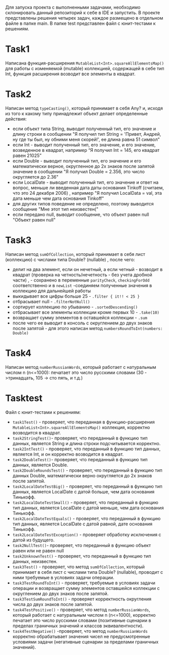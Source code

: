 Для запуска проекта с выполненными задачами, необходимо склонировать данный репозиторий к себе в IDE и запустить.
В проекте представлены решения четырех задач, каждое размещено в отдельном файле в папке main.
В папке test представлен файл с юнит-тестами к решениям.

# Task1
Написана функция-расширения `MutableList<Int>.squareAllElementsMap()` для работы с изменяемой (mutable) коллекцией, содержащей в себе тип Int, функция расширения возводит все элементы в квадрат.

# Task2
Написан метод `typeCasting()`, который принимает в себя Any? и, исходя из того к какому типу принадлежит объект делает определенные действия:
- если объект типа String, выводит полученный тип, его значение и длину строки в сообщении "Я получил тип String = 'Привет, Андрей, ну где ты был, ну обними меня скорей!', ее длина равна 51 символ"
- если Int - выводит полученный тип, его значение, и его значение, возведенное в квадрат, например “Я получил Int = 145, его квадрат равен 21025”
- если Double - выводит полученный тип, его значение и его математически верное, округленное до 2х знаков после запятой значение в сообщении "Я получил Double = 2.356, это число округляется до 2.36"
- если LocalDate - выводит полученный тип, его значение и ответ на вопрос, меньше ли введенная дата даты основания Tinkoff (считаем, что это 24 декабря 2006) , например "Я получил LocalData = val, эта дата меньше чем дата основания Tinkoff"
- для других типов поведение не определено, поэтому выводится сообщение "Мне этот тип неизвестен("
- если передано null, выводит сообщение, что объект равен null "Oбъект равен null"

# Task3
Написан метод `sumOfCollection`, который принимает в себя лист (коллекцию) с числами типа Double? (nullable) , после чего:
- делит на два элемент, если он нечетный, а если четный - возводит в квадрат (проверка на четность/нечетность - без учета дробной части) , - сохранено в переменные `parityCheck`, `checkingForOdd` соответственно и в `newList` -соединяем полученные значения в коллекцию для дальнейшей работы
- выкидывает все цифры больше 25 - `.filter { it!! < 25 }`
- отбрасывает null - `.filterNotNull()`
- сортирует коллекцию по убыванию - `.sortedDescending()`
- отбрасывает все элементы коллекции кроме первых 10 - `.take(10)`
- возвращает сумму элементов в оставшейся коллекции - `.sum`
- после чего ее выводит в консоль с округлением до двух знаков после запятой - для этого написан метод `numbersRoundToInt(numbers: Double)`
 
# Task4
Написан метод `numberRussianWords`, который работает с натуральным числом n (n<=1000): печатает это число русскими словами (30 ->тринадцать, 105 -> сто пять, и т.д.)

# Tasktest
Файл с юнит-тестами к решениям:
- `task1Test()` - проверяет, что переданная в функцию-расширения `MutableList<Int>.squareAllElementsMap()` коллекция, корректно возводится в квадрат.
- `task2StringTest()`- проверяет, что переданный в функцию тип данных, является String и длина строки подсчитывается корректно.
- `task2IntTest()` - проверяет, что переданный в функцию тип данных, является Int, и он корректно возводится в квадрат.
- `task2DoubleTest()`- проверяет, что переданный в функцию тип данных, является Double.
- `task2DoubleRoundsTest()` - проверяет, что переданный в функцию тип данных Double, математически верно округляется до 2х знаков после запятой.
- `task2LocalDateTestBig()` - проверяет, что переданный в функцию тип данных, является LocalDate с датой больше, чем дата основания Тинькофф.
- `task2LocalDateTestSmall()` - проверяет, что переданный в функцию тип данных, является LocalDate с датой меньше, чем дата основания Тинькофф.
- `task2LocalDateTestEquals()` - проверяет, что переданный в функцию тип данных, является LocalDate с датой равной, дате основания Тинькофф.
- `task2LocalDateTestException()` - проверяет обработку исключения с датой из будущего.
- `task2NullTest()`- проверяет, что переданный в функцию объект равен или не равен null
- `task2UnknownTest()` - проверяет, что переданный в функцию тип данных, неизвестен.
- `task3Test()` -  проверяет, что метод `sumOfCollection`, который принимает в себя лист с числами типа Double? (nullable), проводит с ними требуемые в условиях задачи операции.
- `task3TestRoundToInt()` - проверяет, требуемые в условиях задачи операции и возвращает сумму элементов оставшейся коллекции с округлением до двух знаков после запятой.
- `task3TestSumRoundToInt()` - проверяет корректность округления числа до двух знаков после запятой.
- `task4TestPositive()` - проверяет, что метод `numberRussianWords`, который работает с натуральным числом n (n<=1000), корректно печатает это число русскими словами (позитивные сценарии в пределах граничных значений и классов эквивалентности).
- `task4TestNegative()` -проверяет, что метод `numberRussianWords` корректно обрабатывает значения чисел не предусмотренные условиями задачи (негативные сценарии за пределами граничных значений).
